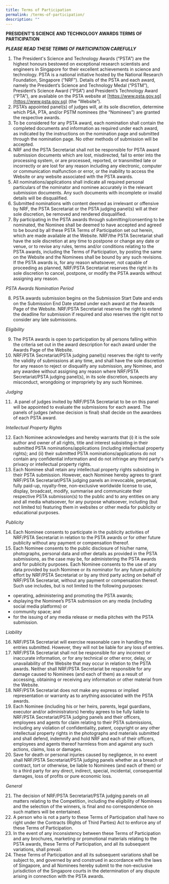 ```yaml
---
title: Terms of Participation
permalink: /terms-of-participation/
description: ""
---
```




**PRESIDENT’S SCIENCE AND TECHNOLOGY AWARDS TERMS OF PARTICIPATION**

***PLEASE READ THESE TERMS OF PARTICIPATION CAREFULLY***

1.  The President's Science and Technology Awards (“PSTA”) are the highest honours bestowed on exceptional research scientists and engineers in Singapore for their excellent achievements in science and technology. PSTA is a national initiative hosted by the National Research Foundation, Singapore (“NRF”). Details of the PSTA and each award, namely the President’s Science and Technology Medal (“PSTM”), President’s Science Award (“PSA”) and President’s Technology Award (“PTA”), are available on the PSTA website at [https://www.psta.gov.sg](https://www.psta.gov.sg) (the “Website”).
2.  PSTA’s appointed panel(s) of judges will, at its sole discretion, determine which PSA, PTA, and/or PSTM nominees (the “Nominees”) are granted the respective awards.
3.  To be considered for any PSTA award, each nomination shall contain the completed documents and information as required under each award, as indicated by the instructions on the nomination page and submitted through the nomination page. No other methods of submission will be accepted.
4.  NRF and the PSTA Secretariat shall not be responsible for PSTA award submission documents which are lost, misdirected, fail to enter into the processing system, or are processed, reported, or transmitted late or incorrectly or are lost for any reason including any electronic, computer or communication malfunction or error, or the inability to access the Website or any website associated with the PSTA awards.
5.  All nominations/applications shall indicate all required personal particulars of the nominator and nominee accurately in the relevant submission documents. Any such documents with incomplete or invalid details will be disqualified.
6.  Submitted nominations with content deemed as irrelevant or offensive by NRF, the PSTA Secretariat or the PSTA judging panel(s) will at their sole discretion, be removed and rendered disqualified.
7.  By participating in the PSTA awards through submitting/consenting to be nominated, the Nominee shall be deemed to have accepted and agreed to be bound by all these PSTA Terms of Participation set out herein, which are made available at the Website. NRF/the PSTA Secretariat shall have the sole discretion at any time to postpone or change any date or venue, or to revise any rules, terms and/or conditions relating to the PSTA awards, including the Terms of Participation, by posting the same on the Website and the Nominees shall be bound by any such revisions. If the PSTA awards is, for any reason whatsoever, not capable of proceeding as planned, NRF/PSTA Secretariat reserves the right in its sole discretion to cancel, postpone, or modify the PSTA awards without assigning any reason.

*PSTA Awards Nomination Period*

8. PSTA awards submission begins on the Submission Start Date and ends on the Submission End Date stated under each award at the Awards Page of the Website. NRF/PSTA Secretariat reserves the right to extend the deadline for submission if required and also reserves the right not to consider any late submissions.

*Eligibility*

9.  The PSTA awards is open to participation by all persons falling within the criteria set out in the award description for each award under the Awards Page of the Website.
10.  NRF/PSTA Secretariat/PSTA judging panel(s) reserves the right to verify the validity of submissions at any time, and shall have the sole discretion for any reason to reject or disqualify any submission, any Nominee, and any awardee without assigning any reason where NRF/PSTA Secretariat/PSTA judging panel(s), in its sole discretion, suspects any misconduct, wrongdoing or impropriety by any such Nominee.

*Judging*

11.   A panel of judges invited by NRF/PSTA Secretariat to be on this panel will be appointed to evaluate the submissions for each award. The panels of judges (whose decision is final) shall decide on the awardees of each PSTA award.

*Intellectual Property Rights*

12. Each Nominee acknowledges and hereby warrants that (i) it is the sole author and owner of all rights, title and interest subsisting in their submitted PSTA nominations/applications (including intellectual property rights); and (ii) their submitted PSTA nominations/applications do not contain any confidential information and do not infringe any third party's privacy or intellectual property rights.
13.  Each Nominee shall retain any intellectual property rights subsisting in their PSTA submission. However, each Nominee hereby agrees to grant NRF/PSTA Secretariat/PSTA judging panels an irrevocable, perpetual, fully paid-up, royalty-free, non-exclusive worldwide license to use, display, broadcast, modify, summarise and communicate their respective PSTA submission(s) to the public and to any entities on any and all media whatsoever, for any purpose whatsoever, including (but not limited to) featuring them in websites or other media for publicity or educational purposes.

*Publicity*

14.  Each Nominee consents to participate in the publicity activities of NRF/PSTA Secretariat in relation to the PSTA awards or for other future publicity without any payment or compensation thereof.
15.  Each Nominee consents to the public disclosure of his/her name, photographs, personal data and other details as provided in the PSTA submissions, as the case may be, for administering the PSTA awards and for publicity purposes. Each Nominee consents to the use of any data provided by such Nominee or its nominator for any future publicity effort by NRF/PSTA Secretariat or by any third party acting on behalf of NRF/PSTA Secretariat, without any payment or compensation thereof. Such use includes, but is not limited to the following purposes:

* operating, administering and promoting the PSTA awards;
* dsplaying the Nominee’s PSTA submission on any media (including social media platforms) or
* community space; and
* for the issuing of any media release or media pitches with the PSTA submission.

*Liability*

16.  NRF/PSTA Secretariat will exercise reasonable care in handling the entries submitted. However, they will not be liable for any loss of entries.
17.  NRF/PSTA Secretariat shall not be responsible for any incorrect or inaccurate information, or for any technical or other error, delay, or unavailability of the Website that may occur in relation to the PSTA awards. Neither shall NRF/PSTA Secretariat be responsible for any damage caused to Nominees (and each of them) as a result of accessing, obtaining or receiving any information or other material from the Website.
18.  NRF/PSTA Secretariat does not make any express or implied representation or warranty as to anything associated with the PSTA awards.
19.  Each Nominee (including his or her heirs, parents, legal guardians, executor and/or administrators) hereby agrees to be fully liable to NRF/PSTA Secretariat/PSTA judging panels and their officers, employees and agents for claim relating to their PSTA submissions, including any violation of confidentiality, patent, copyright or any other intellectual property rights in the photographs and materials submitted and shall defend, indemnify and hold NRF and each of their officers, employees and agents thereof harmless from and against any such actions, claims, loss or damages.
20.  Save for death or personal injuries caused by negligence, in no event shall NRF/PSTA Secretariat/PSTA judging panels whether as a breach of contract, tort or otherwise, be liable to Nominees (and each of them) or to a third party for any direct, indirect, special, incidental, consequential damages, loss of profits or pure economic loss.

*General*

21.  The decision of NRF/PSTA Secretariat/PSTA judging panels on all matters relating to the Competition, including the eligibility of Nominees and the selection of the winners, is final and no correspondence on such matters will be entertained.
22.  A person who is not a party to these Terms of Participation shall have no right under the Contracts (Rights of Third Parties) Act to enforce any of these Terms of Participation.
23.  In the event of any inconsistency between these Terms of Participation and any brochures, marketing or promotional materials relating to the PSTA awards, these Terms of Participation, and all its subsequent variations, shall prevail.
24.  These Terms of Participation and all its subsequent variations shall be subject to, and governed by and construed in accordance with the laws of Singapore, and all Nominees hereby submit to the non-exclusive jurisdiction of the Singapore courts in the determination of any dispute arising in connection with the PSTA awards.